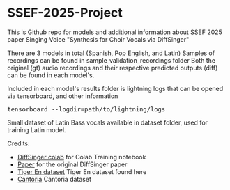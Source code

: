 # SSEF-2025-Project
This is Github repo for models and additional information about SSEF 2025 paper Singing Voice "Synthesis for Choir Vocals via DiffSinger"

There are 3 models in total (Spanish, Pop English, and Latin)
Samples of recordings can be found in sample_validation_recordings folder
Both the original (gt) audio recordings and their respective predicted outputs (diff) can be found in each model's. 

Included in each model's results folder is lightning logs that can be opened via tensorboard, and other information
<pre>
tensorboard --logdir=path/to/lightning/logs
</pre>

Small dataset of Latin Bass vocals available in dataset folder, used for training Latin model. 
  
Credits:
- [DiffSinger colab](https://github.com/MLo7Ghinsan/DiffSinger_colab_notebook_MLo7) for Colab Training notebook
- [Paper](https://arxiv.org/abs/2105.02446) for the original DiffSinger paper
- [Tiger En dataset](https://github.com/openvpi/MakeDiffSinger/wiki/Public-datasets)  Tiger En dataset found here
- [Cantoria](https://doi.org/10.5281/zenodo.5878677) Cantoria dataset
